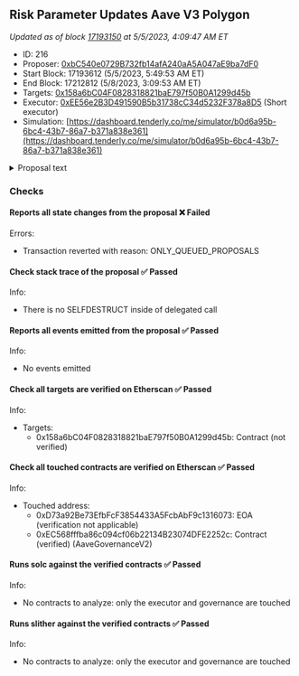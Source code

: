 ## Risk Parameter Updates Aave V3 Polygon

_Updated as of block [17193150](https://etherscan.io/block/17193150) at 5/5/2023, 4:09:47 AM ET_

- ID: 216
- Proposer: [0xbC540e0729B732fb14afA240aA5A047aE9ba7dF0](https://etherscan.io/address/0xbC540e0729B732fb14afA240aA5A047aE9ba7dF0)
- Start Block: 17193612 (5/5/2023, 5:49:53 AM ET)
- End Block: 17212812 (5/8/2023, 3:09:53 AM ET)
- Targets: [0x158a6bC04F0828318821baE797f50B0A1299d45b](https://etherscan.io/address/0x158a6bC04F0828318821baE797f50B0A1299d45b#code)
- Executor: [0xEE56e2B3D491590B5b31738cC34d5232F378a8D5](https://etherscan.io/address/0xEE56e2B3D491590B5b31738cC34d5232F378a8D5) (Short executor)
- Simulation: [https://dashboard.tenderly.co/me/simulator/b0d6a95b-6bc4-43b7-86a7-b371a838e361](https://dashboard.tenderly.co/me/simulator/b0d6a95b-6bc4-43b7-86a7-b371a838e361)

<details>
  <summary>Proposal text</summary>

## Simple Summary

A proposal to adjust nine (9) total risk parameters, including Loan-to-Value, Liquidation Threshold, and Liquidation Bonus, across four (4) Aave V3 Polygon assets.

## Abstract

This proposal acts as a mandate from the Aave community to engage with Chaos for the work defined on the Aave governance forum [here](https://governance.aave.com/t/updated-proposal-chaos-labs-risk-simulation-platform/10025) and pre-approved by the Aave community via Snapshot [here](https://snapshot.org/#/aave.eth/proposal/0xad105e87d4df487bbe1daec2cd94ca49d1ea595901f5773c1804107539288b59).

## Motivation

Chaos Labs’ Parameter Recommendation Platform runs hundreds of thousands of agent-based off-chain and on-chain simulations to examine how different Aave V3 risk parameters configurations would behave under adverse market conditions - and find the optimal values to maximize protocol borrow usage while minimizing losses from liquidations and bad debt.

_Note: As a general guideline, we limit the proposed changes by +-3% for all parameters as a high/low bound for a given proposal. This ensures more controlled changes and allows us to analyze their effect on user behavior before recommending further amendments to the parameters if the optimal configuration is outside this range._

Please find more information on the parameter recommendation methodology [here](https://community.chaoslabs.xyz/aave/recommendations/methodology).

You can also view the simulation results and breakdown for the different assets by clicking on them on this [page](https://community.chaoslabs.xyz/aave/recommendations).

The output of our simulations reveals an opportunity to increase LTVs and LTs for WBTC, DAI, LINK and wMATIC on V3 Polygon, resulting in improved capital efficiency of the system, with no effect on the projected VaR (95th percentile of the protocol losses that will be accrued due to bad debt from under-collateralized accounts over 24 hours) and EVaR (Extreme VaR, the 99th percentile of the protocol losses that will be accrued due to bad debt from under-collateralized accounts over 24 hours)

Simulating all changes jointly yields a projected borrow increase of ~400,000$, with no increase in VaR and Extreme VaR compared to simulations with the current parameters.

## Specification

| Asset  | Parameter             | Current | Recommended | Change |
| ------ | --------------------- | ------- | ----------- | ------ |
| WBTC   | Liquidation Threshold | 75%     | 78%         | +3%    |
| WBTC   | Loan-to-Value         | 70%     | 73%         | +3%    |
| DAI    | Liquidation Threshold | 80%     | 81%         | +1%    |
| DAI    | Loan-to-Value         | 75%     | 76%         | +1%    |
| LINK   | Liquidation Threshold | 65%     | 68%         | +3%    |
| LINK   | Loan-to-Value         | 50%     | 53%         | +3%    |
| wMATIC | Liquidation Threshold | 70%     | 73%         | +3%    |
| wMATIC | Loan-to-Value         | 65%     | 68%         | +3%    |
| wMATIC | Liquidation Penalty   | 10%     | 7%          | -3%    |

# References

[Forum Post](https://governance.aave.com/t/arfc-chaos-labs-risk-parameter-updates-aave-v3-polygon-2023-04-23/12828)

[Test](https://github.com/bgd-labs/aave-proposals/blob/main/src/AaveV3PolRiskParams_20230423/AaveV3PolRiskParams_20230423_Test.t.sol)

[Proposal payload implementation](https://github.com/bgd-labs/aave-proposals/blob/main/src/AaveV3PolRiskParams_20230423/AaveV3PolRiskParams_20230423.sol)

## Copyright

Copyright and related rights waived via [CC0](https://creativecommons.org/publicdomain/zero/1.0/).

</details>

### Checks

#### Reports all state changes from the proposal ❌ Failed

Errors:

- Transaction reverted with reason: ONLY_QUEUED_PROPOSALS

#### Check stack trace of the proposal ✅ Passed

Info:

- There is no SELFDESTRUCT inside of delegated call

#### Reports all events emitted from the proposal ✅ Passed

Info:

- No events emitted

#### Check all targets are verified on Etherscan ✅ Passed

Info:

- Targets:
  - 0x158a6bC04F0828318821baE797f50B0A1299d45b: Contract (not verified)

#### Check all touched contracts are verified on Etherscan ✅ Passed

Info:

- Touched address:
  - 0xD73a92Be73EfbFcF3854433A5FcbAbF9c1316073: EOA (verification not applicable)
  - 0xEC568fffba86c094cf06b22134B23074DFE2252c: Contract (verified) (AaveGovernanceV2)

#### Runs solc against the verified contracts ✅ Passed

Info:

- No contracts to analyze: only the executor and governance are touched

#### Runs slither against the verified contracts ✅ Passed

Info:

- No contracts to analyze: only the executor and governance are touched
